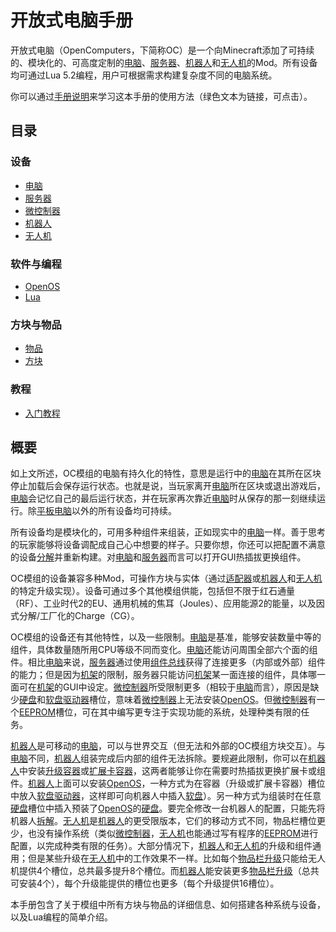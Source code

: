 # 开放式电脑手册

开放式电脑（OpenComputers，下简称OC）是一个向Minecraft添加了可持续的、模块化的、可高度定制的[电脑](general/computer.md)、[服务器](item/server1.md)、[机器人](block/robot.md)和[无人机](item/drone.md)的Mod。所有设备均可通过Lua 5.2编程，用户可根据需求构建复杂度不同的电脑系统。

你可以通过[手册说明](item/manual.md)来学习这本手册的使用方法（绿色文本为链接，可点击）。

## 目录

### 设备
- [电脑](general/computer.md)
- [服务器](item/server1.md)
- [微控制器](block/microcontroller.md)
- [机器人](block/robot.md)
- [无人机](item/drone.md)

### 软件与编程
- [OpenOS](general/openOS.md)
- [Lua](general/lua.md)

### 方块与物品
- [物品](item/index.md)
- [方块](block/index.md)

### 教程
- [入门教程](general/quickstart.md)

## 概要

如上文所述，OC模组的电脑有持久化的特性，意思是运行中的[电脑](general/computer.md)在其所在区块停止加载后会保存运行状态。也就是说，当玩家离开[电脑](general/computer.md)所在区块或退出游戏后，[电脑](general/computer.md)会记忆自己的最后运行状态，并在玩家再次靠近[电脑](general/computer.md)时从保存的那一刻继续运行。除[平板电脑](item/tablet.md)以外的所有设备均可持续。  

所有设备均是模块化的，可用多种组件来组装，正如现实中的[电脑](general/computer.md)一样。善于思考的玩家能够将设备调配成自己心中想要的样子。只要你想，你还可以把配置不满意的设备[分解](block/disassembler.md)并重新构建。对[电脑](general/computer.md)和[服务器](item/server1.md)而言可以打开GUI热插拔更换组件。

OC模组的设备兼容多种Mod，可操作方块与实体（通过[适配器](block/adapter.md)或[机器人](block/robot.md)和[无人机](item/drone.md)的特定升级实现）。设备可通过多个其他模组供能，包括但不限于红石通量（RF）、工业时代2的EU、通用机械的焦耳（Joules）、应用能源2的能量，以及因式分解/工厂化的Charge（CG）。

OC模组的设备还有其他特性，以及一些限制。[电脑](general/computer.md)是基准，能够安装数量中等的组件，具体数量随所用CPU等级不同而变化。[电脑](general/computer.md)还能访问周围全部六个面的组件。相比[电脑](general/computer.md)来说，[服务器](item/server1.md)通过使用[组件总线](item/componentBus1.md)获得了连接更多（内部或外部）组件的能力；但是因为[机架](block/rack.md)的限制，服务器只能访问[机架](block/rack.md)某一面连接的组件，具体哪一面可在[机架](block/rack.md)的GUI中设定。[微控制器](block/microcontroller.md)所受限制更多（相较于[电脑](general/computer.md)而言），原因是缺少[硬盘](item/hdd1.md)和[软盘驱动器](block/diskDrive.md)槽位，意味着[微控制器](block/microcontroller.md)上无法安装[OpenOS](general/openOS.md)。但[微控制器](block/microcontroller.md)有一个[EEPROM](item/eeprom.md)槽位，可在其中编写更专注于实现功能的系统，处理种类有限的任务。

[机器人](block/robot.md)是可移动的[电脑](general/computer.md)，可以与世界交互（但无法和外部的OC模组方块交互）。与[电脑](general/computer.md)不同，[机器人](block/robot.md)组装完成后内部的组件无法拆除。要规避此限制，你可以在[机器人](block/robot.md)中安装[升级容器](item/upgradeContainer1.md)或[扩展卡容器](item/cardContainer1.md)，这两者能够让你在需要时热插拔更换扩展卡或组件。[机器人](block/robot.md)上面可以安装[OpenOS](general/openOS.md)，一种方式为在容器（升级或扩展卡容器）槽位中放入[软盘驱动器](block/diskDrive.md)，这样即可向机器人中插入[软盘](item/floppy.md)）。另一种方式为组装时在任意[硬盘](item/hdd1.md)槽位中插入预装了[OpenOS](general/openOS.md)的[硬盘](item/hdd1.md)。要完全修改一台机器人的配置，只能先将机器人[拆解](block/disassembler.md)。[无人机](item/drone.md)是[机器人](block/robot.md)的更受限版本，它们的移动方式不同，物品栏槽位更少，也没有操作系统（类似[微控制器](block/microcontroller.md)，[无人机](item/drone.md)也能通过写有程序的[EEPROM](item/eeprom.md)进行配置，以完成种类有限的任务）。大部分情况下，[机器人](block/robot.md)和[无人机](item/drone.md)的升级和组件通用；但是某些升级在[无人机](item/drone.md)中的工作效果不一样。比如每个[物品栏升级](item/inventoryUpgrade.md)只能给无人机提供4个槽位，总共最多提升8个槽位。而[机器人](block/robot.md)能安装更多[物品栏升级](item/inventoryUpgrade.md)（总共可安装4个），每个升级能提供的槽位也更多（每个升级提供16槽位）。

本手册包含了关于模组中所有方块与物品的详细信息、如何搭建各种系统与设备，以及Lua编程的简单介绍。
